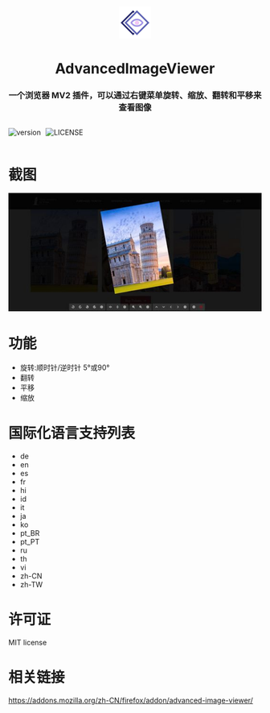 <!-- 介绍 -->
<div align="center">
    <img src="./icons/icon64.png" />
    <h1>AdvancedImageViewer</h1>
    <h3>一个浏览器 MV2 插件，可以通过右键菜单旋转、缩放、翻转和平移来查看图像</h3>
</div>

<!-- 徽章 -->
<div align="center" style="display:flex; flex-direction:row; gap:10px;">

  ![version](https://img.shields.io/badge/version-1.1-blue)
  
  ![LICENSE](https://img.shields.io/badge/LICENSE-MIT-green)
  
</div>

# 截图

<img src="./screenshots/1.png" />

# 功能

 - 旋转:顺时针/逆时针 5°或90°
 - 翻转
 - 平移
 - 缩放

# 国际化语言支持列表

 - de
 - en
 - es
 - fr
 - hi
 - id
 - it
 - ja
 - ko
 - pt_BR
 - pt_PT
 - ru
 - th
 - vi
 - zh-CN
 - zh-TW

# 许可证

MIT license

# 相关链接

https://addons.mozilla.org/zh-CN/firefox/addon/advanced-image-viewer/
